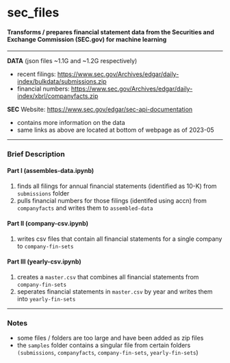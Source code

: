 # sec_files
#### Transforms / prepares financial statement data from the Securities and Exchange Commission (SEC.gov) for machine learning
---

**DATA** (json files ~1.1G and ~1.2G respectively)
- recent filings: https://www.sec.gov/Archives/edgar/daily-index/bulkdata/submissions.zip      
- financial numbers: https://www.sec.gov/Archives/edgar/daily-index/xbrl/companyfacts.zip      

**SEC** Website: https://www.sec.gov/edgar/sec-api-documentation
- contains more information on the data
- same links as above are located at bottom of webpage as of 2023-05

---
### Brief Description
#### Part I (assembles-data.ipynb)
1. finds all filings for annual financial statements (identified as 10-K) from `submissions` folder
2. pulls financial numbers for those filings (identifed using accn) from `companyfacts` and writes them to `assembled-data` 

#### Part II (company-csv.ipynb)
1. writes csv files that contain all financial statements for a single company to `company-fin-sets`

#### Part III (yearly-csv.ipynb)
1. creates a `master.csv` that combines all financial statements from `company-fin-sets`
2. seperates financial statements in `master.csv` by year and writes them into `yearly-fin-sets`

---
### Notes
- some files / folders are too large and have been added as zip files
- the `samples` folder contains a singular file from certain folders `(submissions`, `companyfacts`, `company-fin-sets`, `yearly-fin-sets`)
